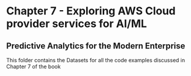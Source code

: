# Chapter 7 - Exploring AWS Cloud provider services for AI/ML
## Predictive Analytics for the Modern Enterprise

This folder contains the Datasets for all the code examples discussed in Chapter 7 of the book
